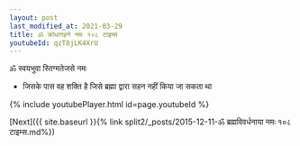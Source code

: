 ```yaml
---
layout: post
last_modified_at: 2021-03-29
title: ॐ क्रोधागहने नमः १०८ टाइम्स
youtubeId: qzT8jLK4XrU
---
```

 
 
 ॐ स्वयभुवा स्तिग्मतेजसे नमः  
 
 -  जिसके पास वह शक्ति है जिसे ब्रह्मा द्वारा सहन नहीं किया जा सकता था 
 
  
 
  
 
 
 
 
 
 


{% include youtubePlayer.html id=page.youtubeId %}
 
[Next]({{ site.baseurl }}{% link  split2/_posts/2015-12-11-ॐ ब्रह्मविवर्धनाया नमः १०८ टाइम्स.md%})
 
